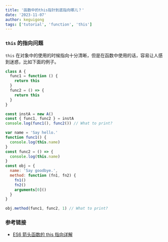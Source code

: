 ```yaml
---
title: '函数中的this指针到底指向哪儿？'
date: '2023-11-07'
author: keguigong
tags: ['tutorial', 'function', 'this']
---
```


### `this` 的指向问题

`this` 在对象中的使用的时候指向十分清晰，但是在函数中使用的话，容易让人感到迷惑，比如下面的例子。

```js title="Example 1" showLineNumbers {-1}
class A {
  func1 = function () {
    return this
  }
  func2 = () => {
    return this
  }
}

const instA = new A()
const { func1, func2 } = instA
console.log(func1(), func2()) // What to print?
```

```js title="Example 2" showLineNumbers
var name = 'Say hello.'
function func1() {
  console.log(this.name)
}
const func2 = () => {
  console.log(this.name)
}
const obj = {
  name: 'Say goodbye.',
  method: function (fn1, fn2) {
    fn1()
    fn2()
    arguments[0]()
  }
}

obj.method(func1, func2, 1) // What to print?
```

### 参考链接

- [ES6 箭头函数的 this 指向详解](https://www.zhihu.com/tardis/zm/art/57204184?source_id=1003)
